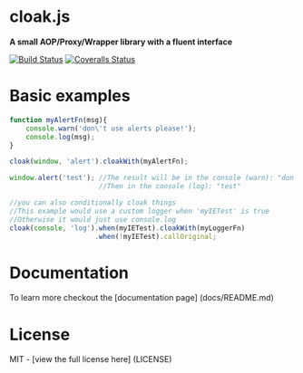 # cloak.js
**A small AOP/Proxy/Wrapper library with a fluent interface**

[![Build Status][travis-image]][travis-url] [![Coveralls Status][coveralls-image]][coveralls-url]

# Basic examples
```js
function myAlertFn(msg){
    console.warn('don\'t use alerts please!');
    console.log(msg);
}

cloak(window, 'alert').cloakWith(myAlertFn);

window.alert('test'); //The result will be in the console (warn): "don't use alerts please!"
                      //Then in the console (log): "test"

//you can also conditionally cloak things
//This example would use a custom logger when 'myIETest' is true
//Otherwise it would just use console.log
cloak(console, 'log').when(myIETest).cloakWith(myLoggerFn)
                     .when(!myIETest).callOriginal;
```

# Documentation
To learn more checkout the [documentation page] (docs/README.md)

# License
MIT - [view the full license here] (LICENSE)

[travis-url]: https://travis-ci.org/mdvorscak/cloakjs
[travis-image]: https://travis-ci.org/mdvorscak/cloakjs.svg?branch=master

[coveralls-url]: https://coveralls.io/r/mdvorscak/cloakjs?branch=master
[coveralls-image]: https://coveralls.io/repos/mdvorscak/cloakjs/badge.svg?branch=master
